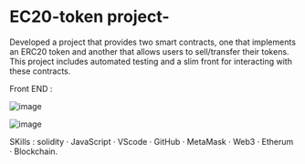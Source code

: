 # EC20-token project-
Developed a project that provides two smart contracts, one that implements an ERC20 token and another that allows users to sell/transfer their tokens. This project includes automated testing and a slim front for interacting with these contracts.


Front END : 

![image](https://github.com/sakshib-b/EC20-token-/assets/138519467/91cd64e7-395c-4bd6-a9f4-e940cc60de5e)



![image](https://github.com/sakshib-b/EC20-token-/assets/138519467/774e0630-7c5f-40dd-b8ec-249e6f399629)



SKills : solidity · JavaScript · VScode · GitHub · MetaMask · Web3 · Etherum · Blockchain.


